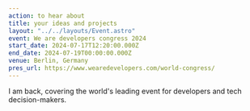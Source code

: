 ```yaml
---
action: to hear about
title: your ideas and projects
layout: "../../layouts/Event.astro"
event: We are developers congress 2024
start_date: 2024-07-17T12:20:00.000Z
end_date: 2024-07-19T00:00:00.000Z
venue: Berlin, Germany
pres_url: https://www.wearedevelopers.com/world-congress/
---
```


I am back, covering the world's leading event for developers and tech decision-makers.